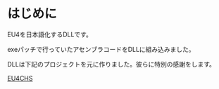 # はじめに
EU4を日本語化するDLLです。

exeパッチで行っていたアセンブラコードをDLLに組み込みました。

DLLは下記のプロジェクトを元に作りました。彼らに特別の感謝をします。

[EU4CHS](https://bitbucket.org/kelashi/eu4chs/src/master/)
